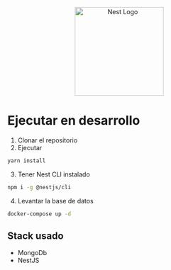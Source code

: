 <p align="center">
  <a href="http://nestjs.com/" target="blank"><img src="https://nestjs.com/img/logo-small.svg" width="200" alt="Nest Logo" /></a>
</p>

# Ejecutar en desarrollo

1. Clonar el repositorio
2. Ejecutar 
```bash
yarn install
```
3. Tener Nest CLI instalado
```bash
npm i -g @nestjs/cli
```
4. Levantar la base de datos
```bash
docker-compose up -d
```


## Stack usado

* MongoDb
* NestJS
